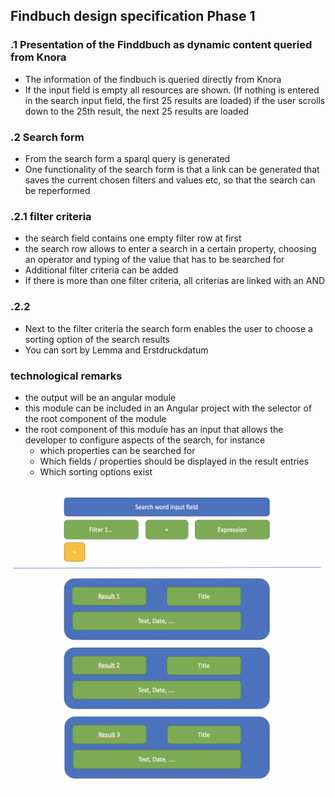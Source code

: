 ## Findbuch design specification Phase 1

### .1 Presentation of the Finddbuch as dynamic content queried from Knora

- The information of the findbuch is queried directly from Knora
- If the input field is empty all resources are shown. (If nothing is entered in the search input field, the first 25 results are loaded) if the user scrolls down to the 25th result, the next 25 results are loaded

### .2 Search form

- From the search form a sparql query is generated
- One functionality of the search form is that a link can be generated that saves the current chosen filters and values etc, so that the search can be reperformed

### .2.1 filter criteria

- the search field contains one empty filter row at first
- the search row allows to enter a search in a certain property, choosing an operator and typing of the value that has to be searched for
- Additional filter criteria can be added
- If there is more than one filter criteria, all criterias are linked with an AND

### .2.2

- Next to the filter criteria the search form enables the user to choose a sorting option of the search results
- You can sort by Lemma and Erstdruckdatum


### technological remarks

- the output will be an angular module
- this module can be included in an Angular project with the selector of the root component of the module
- the root component of this module has an input that allows the developer to configure aspects of the search, for instance
	- which properties can be searched for
	- Which fields / properties should be displayed in the result entries
	- Which sorting options exist

![./suchformular.png](./suchformular.png)


